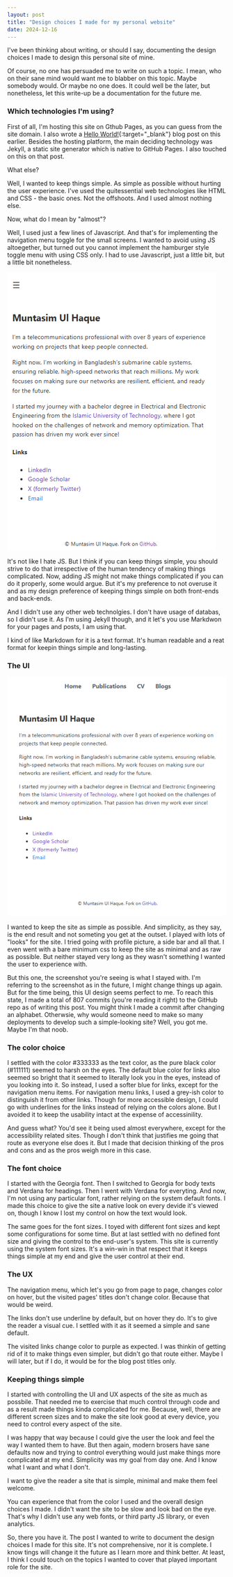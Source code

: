 ```yaml
---
layout: post
title: "Design choices I made for my personal website"
date: 2024-12-16
---
```


I've been thinking about writing, or should I say, documenting the design choices I made to design this personal site of mine. 

Of course, no one has persuaded me to write on such a topic. I mean, who on their sane mind would want me to blabber on this topic. Maybe somebody would. Or maybe no one does. It could well be the later, but nonetheless, let this write-up be a documentation for the future me.

### Which technologies I'm using?

First of all, I'm hosting this site on Gthub Pages, as you can guess from the site domain. I also wrote a [Hello World!](https://muntasimulhaque.github.io/hello-world/){:target="_blank"} blog post on this earlier. Besides the hosting platform, the main deciding technology was Jekyll, a static site generator which is native to GitHub Pages. I also touched on this on that post.

What else?

Well, I wanted to keep things simple. As simple as possible without hurting the user experience. I've used the quitessential web technologies like HTML and CSS - the basic ones. Not the offshoots. And I used almost nothing else. 

Now, what do I mean by "almost"?

Well, I used just a few lines of Javascript. And that's for implementing the navigation menu toggle for the small screens. I wanted to avoid using JS altoegether, but turned out you cannot implement the hamburger style toggle menu with using CSS only. I had to use Javascript, just a little bit, but a little bit nonetheless.

![Menu Toggle Screenshot](/assets/images/2024-12-16-website-design/menu-toggle.PNG 'Menu Toggle Screenshot')

It's not like I hate JS. But I think if you can keep things simple, you should strive to do that irrespective of the human tendency of making things complicated. Now, adding JS might not make things complicated if you can do it properly, some would argue. But it's my preference to not overuse it and as my design preference of keeping things simple on both front-ends and back-ends.

And I didn't use any other web technolgies. I don't have usage of databas, so I didn't use it. As I'm using Jekyll though, and it let's you use Markdwon for your pages and posts, I am using that. 

I kind of like Markdown for it is a text format. It's human readable and a reat format for keepin things simple and long-lasting.

### The UI

![Full Page Screenshot](/assets/images/2024-12-16-website-design/full-page.PNG 'Full Page Screenshot')

I wanted to keep the site as simple as possible. And simplicity, as they say, is the end result and not someting you get at the outset. I played with lots of "looks" for the site. I tried going with profile picture, a side bar and all that. I even went with a bare minimum css to keep the site as minimal and as raw as possible. But neither stayed very long as they wasn't something I wanted the user to experience with. 

But this one, the screenshot you're seeing is what I stayed with. I'm referring to the screenshot as in the future, I might change things up again. But for the time being, this UI design seems perfect to me. To reach this state, I made a total of 807 commits (you're reading it right) to the GitHub repo as of writing this post. You might think I made a commit after changing an alphabet. Otherwsie, why would someone need to make so many deployments to develop such a simple-looking site? Well, you got me. Maybe I'm that noob.

### The color choice

I settled with the color #333333 as the text color, as the pure black color (#111111) seemed to harsh on the eyes. The default blue color for links also seemed so bright that it seemed to literally look you in the eyes, instead of you looking into it. So instead, I used a softer blue for links, except for the navigation menu items. For navigation menu links, I used a grey-ish color to distinguish it from other links. Though for more accessible design, I could go with underlines for the links instead of relying on the colors alone. But I avoided it to keep the usability intact at the expense of accessinility.

And guess what? You'd see it being used almost everywhere, except for the accessibility related sites. Though I don't think that justifies me going that route as everyone else does it. But I made that decision thinking of the pros and cons and as the pros weigh more in this case.

### The font choice

I started with the Georgia font. Then I switched to Georgia for body texts and Verdana for headings. Then I went with Verdana for everyting. And now, I'm not using any particular font, rather relying on the system default fonts. I made this choice to give the site a native look on every devide it's viewed on, though I know I lost my control on how the text would look.

The same goes for the font sizes. I toyed with different font sizes and kept some configurations for some time. But at last settled with no defined font size and giving the control to the end-user's system. This site is currently using the system font sizes. It's a win-win in that respect that it keeps things simple at my end and give the user control at their end.

### The UX

The navigation menu, which let's you go from page to page, changes color on hover, but the visited pages' titles don't change color. Because that would be weird. 

The links don't use underline by default, but on hover they do. It's to give the reader a visual cue. I settled with it as it seemed a simple and sane default. 

The visited links change color to purple as expected. I was thinkin of getting rid of it to make things even simpler, but didn't go that route either. Maybe I will later, but if I do, it would be for the blog post titles only.

### Keeping things simple

I started with controlling the UI and UX aspects of the site as much as possbile. That needed me to exercise that much control through code and as a result made things kinda complicated for me. Because, well, there are different screen sizes and to make the site look good at every device, you need to control every aspect of the site. 

I was happy that way because I could give the user the look and feel the way I wanted them to have. But then again, modern brosers have sane defaults now and trying to control everything would just make things more complicated at my end. Simplicity was my goal from day one. And I know what I want and what I don't.

I want to give the reader a site that is simple, minimal and make them feel welcome. 

You can experience that from the color I used and the overall design choices I made. I didn't want the site to be slow and look bad on the eye. That's why I didn't use any web fonts, or third party JS library, or even analytics.

So, there you have it. The post I wanted to write to document the design choices I made for this site. It's not comprehensive, nor it is complete. I know tings will change it the future as I learn more and think better. At least, I think I could touch on the topics I wanted to cover that played important role for the site.